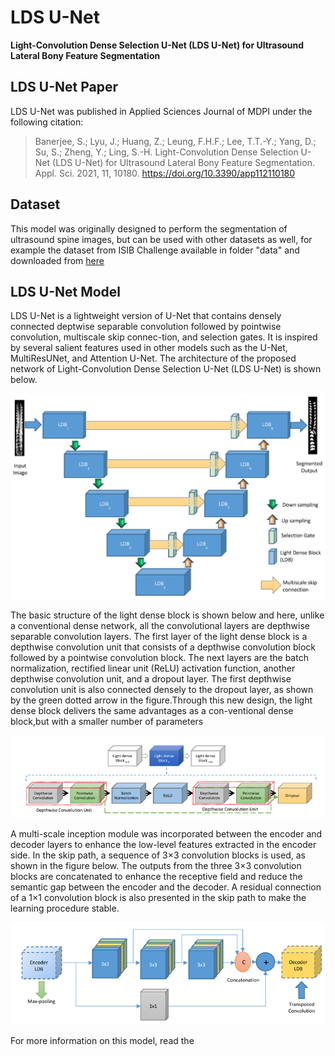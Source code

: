 # LDS U-Net
**Light-Convolution Dense Selection U-Net (LDS U-Net) for Ultrasound Lateral Bony Feature Segmentation**
## LDS U-Net Paper
LDS U-Net was published in Applied Sciences Journal of MDPI under the following citation:

> Banerjee, S.; Lyu, J.; Huang, Z.; Leung, F.H.F.; Lee, T.T.-Y.; Yang, D.; Su, S.; Zheng, Y.; Ling, S.-H. Light-Convolution Dense Selection U-Net (LDS U-Net) for Ultrasound Lateral Bony Feature Segmentation. Appl. Sci. 2021, 11, 10180. https://doi.org/10.3390/app112110180

## Dataset
This model was originally designed to perform the segmentation of ultrasound spine images, but can be used with other datasets as well, for example the dataset from ISIB Challenge available in folder "data" and downloaded from [here](https://github.com/zhixuhao/unet) 

## LDS U-Net Model
LDS U-Net is a lightweight version of U-Net that contains densely connected deptwise separable convolution followed by pointwise convolution, multiscale skip connec-tion, and selection gates. It is inspired by several salient features used in other models  such as  the  U-Net,  MultiResUNet,  and  Attention  U-Net. The architecture of the proposed network of Light-Convolution Dense Selection U-Net (LDS U-Net) is shown below.

![alt text](/images/LDSU-Net.png)

The basic structure of the light dense block is shown below and here, unlike a conventional dense network, all the convolutional layers are depthwise separable convolution layers. The first layer of the light dense block is a depthwise convolution unit that consists of  a  depthwise  convolution  block  followed  by  a  pointwise  convolution  block.  The  next layers are the batch normalization, rectified linear unit (ReLU) activation function, another depthwise convolution unit, and a dropout layer. The first depthwise convolution unit is also connected densely to the dropout layer, as shown by the green dotted arrow in the figure.Through this new design, the light dense block delivers the same advantages as a con-ventional dense block,but with a smaller number of parameters

![alt text](/images/LDSBlock.png)

A multi-scale inception module was incorporated  between  the  encoder  and  decoder  layers  to  enhance  the low-level  features  extracted  in  the  encoder  side.  In the skip path, a sequence of 3×3 convolution  blocks  is  used,  as  shown  in the figure below. The  outputs  from  the  three 3×3 convolution  blocks  are  concatenated  to  enhance the receptive field and reduce the semantic gap between the encoder and the decoder. A  residual  connection  of a 1×1 convolution  block  is  also  presented  in  the  skip path to make the learning procedure stable.

![alt text](/images/SkipPathway.png)

For more information on this model, read the 





